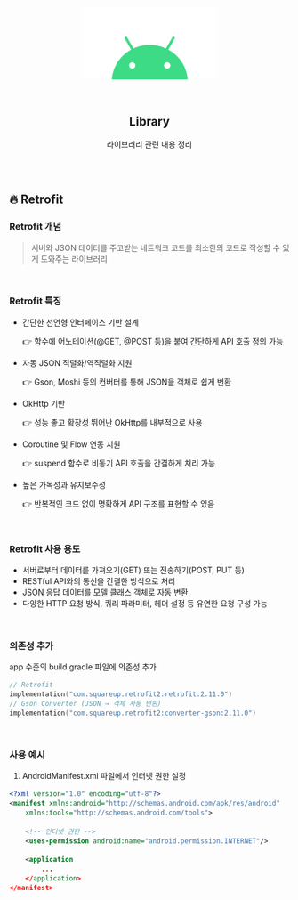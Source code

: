 <div align="center">
  <p>
    <img src="../README.assets/android.png">
  </p>
  <br>
  <h2>Library</h2>
  <p>라이브러리 관련 내용 정리</p>
  <br>
  <br>
</div>




## 🔥 Retrofit

### Retrofit 개념

> 서버와 JSON 데이터를 주고받는 네트워크 코드를 최소한의 코드로 작성할 수 있게 도와주는 라이브러리

<br>

### Retrofit 특징

- 간단한 선언형 인터페이스 기반 설계

  👉 함수에 어노테이션(@GET, @POST 등)을 붙여 간단하게 API 호출 정의 가능

- 자동 JSON 직렬화/역직렬화 지원

  👉 Gson, Moshi 등의 컨버터를 통해 JSON을 객체로 쉽게 변환

- OkHttp 기반

  👉 성능 좋고 확장성 뛰어난 OkHttp를 내부적으로 사용

- Coroutine 및 Flow 연동 지원

  👉 suspend 함수로 비동기 API 호출을 간결하게 처리 가능

- 높은 가독성과 유지보수성

  👉 반복적인 코드 없이 명확하게 API 구조를 표현할 수 있음

<br>

### Retrofit 사용 용도

- 서버로부터 데이터를 가져오기(GET) 또는 전송하기(POST, PUT 등)
- RESTful API와의 통신을 간결한 방식으로 처리
- JSON 응답 데이터를 모델 클래스 객체로 자동 변환
- 다양한 HTTP 요청 방식, 쿼리 파라미터, 헤더 설정 등 유연한 요청 구성 가능

<br>

### 의존성 추가

app 수준의 build.gradle 파일에 의존성 추가

```kotlin
// Retrofit
implementation("com.squareup.retrofit2:retrofit:2.11.0")
// Gson Converter (JSON → 객체 자동 변환)
implementation("com.squareup.retrofit2:converter-gson:2.11.0")
```

<br>

### 사용 예시

1. AndroidManifest.xml 파일에서 인터넷 권한 설정

```xml
<?xml version="1.0" encoding="utf-8"?>
<manifest xmlns:android="http://schemas.android.com/apk/res/android"
    xmlns:tools="http://schemas.android.com/tools">
    
  	<!-- 인터넷 권한 -->
    <uses-permission android:name="android.permission.INTERNET"/>

    <application
        ...
   	</application>
</manifest>
```
